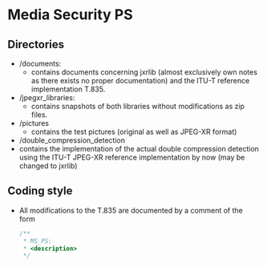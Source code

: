 # Media Security PS

## Directories
* /documents:
  * contains documents concerning jxrlib (almost exclusively own notes as there exists no proper documentation) and the ITU-T reference implementation T.835.
* /jpegxr_libraries:
  * contains snapshots of both libraries without modifications as zip files.
* /pictures
  * contains the test pictures (original as well as JPEG-XR format)
* /double_compression_detection
 * contains the implementation of the actual double compression detection using the ITU-T JPEG-XR reference implementation by now (may be changed to jxrlib)

## Coding style
* All modifications to the T.835 are documented by a comment of the form 
  ```c#
  /**
   * MS_PS:
   * <description>
   */
  ```
